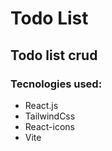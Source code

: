 # Todo List

## Todo list crud

### Tecnologies used:

- React.js
- TailwindCss
- React-icons
- Vite
